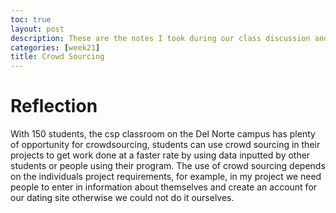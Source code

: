 ```yaml
---
toc: true
layout: post
description: These are the notes I took during our class discussion and my answers to the questions in the blog
categories: [week21]
title: Crowd Sourcing
---
```


# Reflection

With 150 students, the csp classroom on the Del Norte campus has plenty of opportunity for crowdsourcing, students can use crowd sourcing in their projects to get work done at a faster rate by using data inputted by other students or people using their program. The use of crowd sourcing depends on the individuals project requirements, for example, in my project we need people to enter in information about themselves and create an account for our dating site otherwise we could not do it ourselves.
